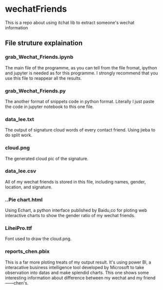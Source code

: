 # wechatFriends
This is a repo about using itchat lib to extract someone's wechat information


## File struture explaination
### grab_Wechat_Friends.ipynb

The main file of the programme, as you can tell from the file fromat, ipython and jupyter is needed as for this programme. I strongly recommend that you use this file to reappear all the results.

### grab_Wechat_Friends.py
The another format of snippets code in python format. Literally I just paste the code in jupyter notebook to this one file.

### data_lee.txt
The output of signature cloud words of every contact friend. Using jieba to do split work.

### cloud.png
The generated cloud pic of the signature.

### data_lee.csv
All of my wechat friends is stored in this file, including names, gender, location, and signature.

### ..Pie chart.html
Using Echart, a python interface published by Baidu,co for ploting web interactive charts to show the gender ratio of my wechat friends.

### LiheiPro.ttf
Font used to draw the cloud.png.

### reports_chen.pbix
This is a far more ploting treats of my output result. It's using power BI, a interacative business intelligence tool developed by Microsoft to take observation into datas and make splendid charts. This one shows some interesting information about difference between my wechat and my friend ——chen's.

